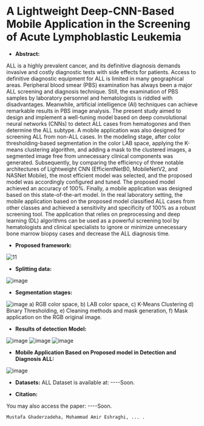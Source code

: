 # A Lightweight Deep-CNN-Based Mobile Application in the Screening of Acute Lymphoblastic Leukemia


- **Abstract:**

ALL is a highly prevalent cancer, and its definitive diagnosis demands invasive and costly diagnostic tests with side effects for patients. Access to definitive diagnostic equipment for ALL is limited in many geographical areas. Peripheral blood smear (PBS) examination has always been a major ALL screening and diagnosis technique. Still, the examination of PBS samples by laboratory personnel and hematologists is riddled with disadvantages. Meanwhile, artificial intelligence (AI) techniques can achieve remarkable results in PBS image analysis. The present study aimed to design and implement a well-tuning model based on deep convolutional neural networks (CNNs) to detect ALL cases from hematogones and then determine the ALL subtype. A mobile application was also designed for screening ALL from non-ALL cases. In the modeling stage, after color thresholding-based segmentation in the color LAB space, applying the K-means clustering algorithm, and adding a mask to the clustered images, a segmented image free from unnecessary clinical components was generated. Subsequently, by comparing the efficiency of three notable architectures of Lightweight CNN (EfficientNetB0, MobileNetV2, and NASNet Mobile), the most efficient model was selected, and the proposed model was accordingly configured and tuned. The proposed model achieved an accuracy of 100%. Finally, a mobile application was designed based on this state-of-the-art model. In the real laboratory setting, the mobile application based on the proposed model classified ALL cases from other classes and achieved a sensitivity and specificity of 100% as a robust screening tool. The application that relies on preprocessing and deep learning (DL) algorithms can be used as a powerful screening tool by hematologists and clinical specialists to ignore or minimize unnecessary bone marrow biopsy cases and decrease the ALL diagnosis time. 

- **Proposed framework:**

![11](https://user-images.githubusercontent.com/92205834/160405051-b0159653-bc81-4775-9ff9-642d68986f8b.png)

- **Splitting data:**

![image](https://user-images.githubusercontent.com/92205834/160360088-21689fc7-0092-47c0-8828-f4940517c9a0.png)

- **Segmentation stages:**

![image](https://user-images.githubusercontent.com/92205834/160360181-881888b8-34a5-4fd4-b3e9-cebaa05bd58e.png)
a) RGB color space, b) LAB color space, c) K-Means Clustering d) Binary Thresholding, e) Cleaning methods and mask generation, f) Mask application on the RGB original image. 

- **Results of detection Model:**

![image](https://user-images.githubusercontent.com/92205834/160360330-581c268b-dd5d-458a-9722-e5e9557119fa.png)
![image](https://user-images.githubusercontent.com/92205834/160360345-7132cdcb-3754-4f0d-ac3c-665815f17131.png)
![image](https://user-images.githubusercontent.com/92205834/160360362-45b4d4ac-1f2a-4e94-a8e7-fea75c3d531d.png)

- **Mobile Application Based on Proposed model in Detection and Diagnosis ALL:**

![image](https://user-images.githubusercontent.com/92205834/160360502-9dd72bcf-30f1-489a-a67b-29a1fdd05fa1.png)


- **Datasets:**
ALL Dataset is available at: ----Soon.

- **Citation:**

You may also access the paper: ----Soon.
```
Mustafa Ghaderzadeha, Mohammad Amir Eshraghi, ... .
```

